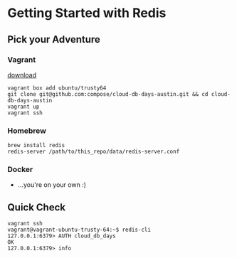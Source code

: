 # Getting Started with Redis

## Pick your Adventure

### Vagrant
[download](https://www.vagrantup.com/downloads.html)

```
vagrant box add ubuntu/trusty64
git clone git@github.com:compose/cloud-db-days-austin.git && cd cloud-db-days-austin
vagrant up
vagrant ssh
```

### Homebrew
```
brew install redis
redis-server /path/to/this_repo/data/redis-server.conf
```

### Docker
- ...you're on your own :)


## Quick Check

```
vagrant ssh
vagrant@vagrant-ubuntu-trusty-64:~$ redis-cli
127.0.0.1:6379> AUTH cloud_db_days
OK
127.0.0.1:6379> info
```

